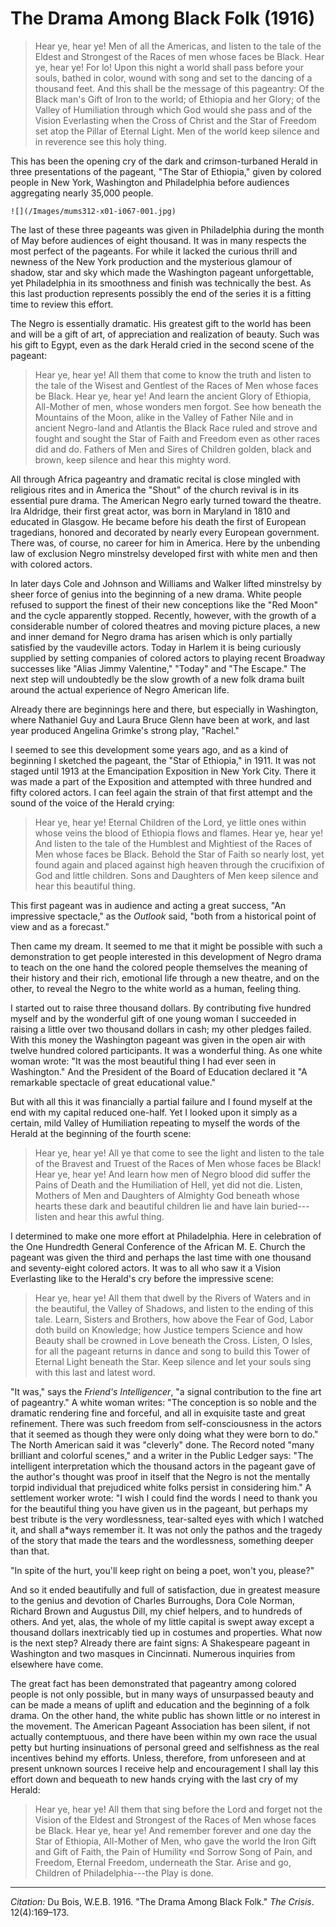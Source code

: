<!--
title:   The Drama Among Black Folk
author:  Du Bois, W.E.B.
journal: The Crisis
year:    1916
volume:  12
issue:   4
pages:   169-173
-->
# The Drama Among Black Folk (1916)

> Hear ye, hear ye! Men of all the Americas, and listen to the tale of the Eldest and Strongest of the Races of men whose faces be Black. Hear ye, hear ye! For lo! Upon this night a world shall pass before your souls, bathed in color, wound with song and set to the dancing of a thousand feet. And this shall be the message of this pageantry: Of the Black man's Gift of Iron to the world; of Ethiopia and her Glory; of the Valley of Humiliation through which God would she pass and of the Vision Everlasting when the Cross of Christ and the Star of Freedom set atop the Pillar of Eternal Light. Men of the world keep silence and in reverence see this holy thing.

This has been the opening cry of the dark and crimson-turbaned Herald in three presentations of the pageant, "The Star of Ethiopia," given by colored people in New York, Washington and Philadelphia before audiences aggregating nearly 35,000 people.

```{margin}
![](/Images/mums312-x01-i067-001.jpg)
```

The last of these three pageants was given in Philadelphia during the month of May before audiences of eight thousand. It was in many respects the most perfect of the pageants. For while it lacked the curious thrill and newness of the New York production and the mysterious glamour of shadow, star and sky which made the Washington pageant unforgettable, yet Philadelphia in its smoothness and finish was technically the best. As this last production represents possibly the end of the series it is a fitting time to review this effort.

The Negro is essentially dramatic. His greatest gift to the world has been and will be a gift of art, of appreciation and realization of beauty. Such was his gift to Egypt, even as the dark Herald cried in the second scene of the pageant:

> Hear ye, hear ye! All them that come to know the truth and listen to the tale of the Wisest and Gentlest of the Races of Men whose faces be Black. Hear ye, hear ye! And learn the ancient Glory of Ethiopia, All-Mother of men, whose wonders men forgot. See how beneath the Mountains of the Moon, alike in the Valley of Father Nile and in ancient Negro-land and Atlantis the Black Race ruled and strove and fought and sought the Star of Faith and Freedom even as other races did and do. Fathers of Men and Sires of Children golden, black and brown, keep silence and hear this mighty word.

All through Africa pageantry and dramatic recital is close mingled with religious rites and in America the "Shout" of the church revival is in its essential pure drama. The American Negro early turned toward the theatre. Ira Aldridge, their first great actor, was born in Maryland in 1810 and educated in Glasgow. He became before his death the first of European tragedians, honored and decorated by nearly every European government. There was, of course, no career for him in America. Here by the unbending law of exclusion Negro minstrelsy developed first with white men and then with colored actors.

In later days Cole and Johnson and Williams and Walker lifted minstrelsy by sheer force of genius into the beginning of a new drama. White people refused to support the finest of their new conceptions like the "Red Moon" and the cycle apparently stopped. Recently, however, with the growth of a considerable number of colored theatres and moving picture places, a new and inner demand for Negro drama has arisen which is only partially satisfied by the vaudeville actors. Today in Harlem it is being curiously supplied by setting companies of colored actors to playing recent Broadway successes like "Alias Jimmy Valentine," "Today" and "The Escape." The next step will undoubtedly be the slow growth of a new folk drama built around the actual experience of Negro American life.

Already there are beginnings here and there, but especially in Washington, where Nathaniel Guy and Laura Bruce Glenn have been at work, and last year produced Angelina Grimke's strong play, "Rachel."

I seemed to see this development some years ago, and as a kind of beginning I sketched the pageant, the "Star of Ethiopia," in 1911. It was not staged until 1913 at the Emancipation Exposition in New York City. There it was made a part of the Exposition and attempted with three hundred and fifty colored actors. I can feel again the strain of that first attempt and the sound of the voice of the Herald crying:

> Hear ye, hear ye! Eternal Children of the Lord, ye little ones within whose veins the blood of Ethiopia flows and flames. Hear ye, hear ye! And listen to the tale of the Humblest and Mightiest of the Races of Men whose faces be Black. Behold the Star of Faith so nearly lost, yet found again and placed against high heaven through the crucifixion of God and little children. Sons and Daughters of Men keep silence and hear this beautiful thing.

This first pageant was in audience and acting a great success, "An impressive spectacle," as the *Outlook* said, "both from a historical point of view and as a forecast."

 Then came my dream. It seemed to me that it might be possible with such a demonstration to get people interested in this development of Negro drama to teach on the one hand the colored people themselves the meaning of their history and their rich, emotional life through a new theatre, and on the other, to reveal the Negro to the white world as a human, feeling thing.

I started out to raise three thousand dollars. By contributing five hundred myself and by the wonderful gift of one young woman I succeeded in raising a little over two thousand dollars in cash; my other pledges failed. With this money the Washington pageant was given in the open air with twelve hundred colored participants. It was a wonderful thing. As one white woman wrote: "It was the most beautiful thing I had ever seen in Washington." And the President of the Board of Education declared it "A remarkable spectacle of great educational value."

But with all this it was financially a partial failure and I found myself at the end with my capital reduced one-half. Yet I looked upon it simply as a certain, mild Valley of Humiliation repeating to myself the words of the Herald at the beginning of the fourth scene:

> Hear ye, hear ye! All ye that come to see the light and listen to the tale of the Bravest and Truest of the Races of Men whose faces be Black! Hear ye, hear ye! And learn how men of Negro blood did suffer the Pains of Death and the Humiliation of Hell, yet did not die. Listen, Mothers of Men and Daughters of Almighty God beneath whose hearts these dark and beautiful children lie and have lain buried---listen and hear this awful thing.

I determined to make one more effort at Philadelphia. Here in celebration of the One Hundredth General Conference of the African M. E. Church the pageant was given the third and perhaps the last time with one thousand and seventy-eight colored actors. It was to all who saw it a Vision Everlasting like to the Herald's cry before the impressive scene:

> Hear ye, hear ye! All them that dwell by the Rivers of Waters and in the beautiful, the Valley of Shadows, and listen to the ending of this tale. Learn, Sisters and Brothers, how above the Fear of God, Labor doth build on Knowledge; how Justice tempers Science and how Beauty shall be crowned in Love beneath the Cross. Listen, O Isles, for all the pageant returns in dance and song to build this Tower of Eternal Light beneath the Star. Keep silence and let your souls sing with this last and latest word.

"It was," says the *Friend's Intelligencer*, "a signal contribution to the fine art of pageantry." A white woman writes: "The conception is so noble and the dramatic rendering fine and forceful, and all in exquisite taste and great refinement. There was such freedom from self-consciousness in the actors that it seemed as though they were only doing what they were born to do." The North American said it was "cleverly" done. The Record noted "many brilliant and colorful scenes," and a writer in the Public Ledger says: "The intelligent interpretation which the thousand actors in the pageant gave of the author's thought was proof in itself that the Negro is not the mentally torpid individual that prejudiced white folks persist in considering him." A settlement worker wrote: "I wish I could find the words I need to thank you for the beautiful thing you have given us in the pageant, but perhaps my best tribute is the very wordlessness, tear-salted eyes with which I watched it, and shall a*ways remember it. It was not only the pathos and the tragedy of the story that made the tears and the wordlessness, something deeper than that.

 "In spite of the hurt, you'll keep right on being a poet, won't you, please?"

And so it ended beautifully and full of satisfaction, due in greatest measure to the genius and devotion of Charles Burroughs, Dora Cole Norman, Richard Brown and Augustus Dill, my chief helpers, and to hundreds of others. And yet, alas, the whole of my little capital is swept away except a thousand dollars inextricably tied up in costumes and properties. What now is the next step? Already there are faint signs: A Shakespeare pageant in Washington and two masques in Cincinnati. Numerous inquiries from elsewhere have come.

 The great fact has been demonstrated that pageantry among colored people is not only possible, but in many ways of unsurpassed beauty and can be made a means of uplift and education and the beginning of a folk drama. On the other hand, the white public has shown little or no interest in the movement. The American Pageant Association has been silent, if not actually contemptuous, and there have been within my own race the usual petty but hurting insinuations of personal greed and selfishness as the real incentives behind my efforts. Unless, therefore, from unforeseen and at present unknown sources I receive help and encouragement I shall lay this effort down and bequeath to new hands crying with the last cry of my Herald:

> Hear ye, hear ye! All them that sing before the Lord and forget not the Vision of the Eldest and Strongest of the Races of Men whose faces be Black. Hear ye, hear ye! And remember forever and one day the Star of Ethiopia, All-Mother of Men, who gave the world the Iron Gift and Gift of Faith, the Pain of Humility «nd Sorrow Song of Pain, and Freedom, Eternal Freedom, underneath the Star. Arise and go, Children of Philadelphia---the Play is done.

______________
*Citation:* Du Bois, W.E.B. 1916. "The Drama Among Black Folk." *The Crisis*. 12(4):169&ndash;173.